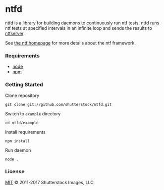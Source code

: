 ntfd
====

ntfd is a library for building daemons to continuously run
[ntf](https://github.com/shutterstock/ntf) tests.  ntfd runs ntf tests at
specified intervals in an infinite loop and sends the results to
[ntfserver](https://github.com/shutterstock/ntfserver).

See [the ntf homepage](http://code.shutterstock.com/ntf/) for more details about
the ntf framework.

### Requirements

  * [node](http://nodejs.org/)
  * [npm](http://npmjs.org/)

### Getting Started

Clone repository

    git clone git://github.com/shutterstock/ntfd.git

Switch to `example` directory

    cd ntfd/example

Install requirements

    npm install

Run daemon

    node .

### License

[MIT](LICENSE) © 2011-2017 Shutterstock Images, LLC
